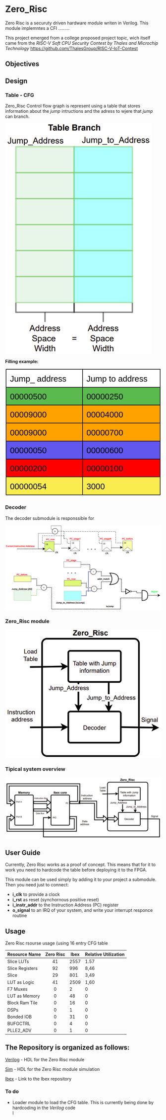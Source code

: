 # Zero_Risc

Zero Risc is a securuty driven hardware module writen in Verilog. This module implemntes a CFI .........

This project emerged from a college proposed project topic, wich itself came from the *RISC-V Soft CPU Security Contest by Thales and Microchip Technology*
https://github.com/ThalesGroup/RISC-V-IoT-Contest

## Objectives


## Design

### Table - CFG
Zero_Risc Control flow graph is represent using a table that stores information about the *jump* intructions and the adress to wjere that *jump* can branch.

![CFG table](pics/table.png  "CFG table")

**Filling example:**

![CFG table_ex](pics/table_example.png)



### Decoder
The decoder submodule is responssible for

![Zero_Risc_decoder](pics/Zero_Risc_decoder.png)

### Zero_Risc module

![Zero_Risc_module](pics/Zero_Risc.png)



### Tipical system overview

![overview](pics/overview.png)



## User Guide

Currently, Zero Risc works as a proof of concept. This means that for it to work you need to hardcode the table before deploying it to the FPGA.

This module can be used simply by adding it to your project a submodule. Then you need just to connect:
  * **i_clk** to provide a clock 
  * **i_rst** as reset (synchornous positive reset)
  * **i_instr_addr**  to the Instruction Address (PC) register
  * **o_signal** to an IRQ of your system, and write your interrupt responce routine

## Usage
Zero Risc rsourse usage (using 16 entry CFG table

| **Resource Name** | **Zero Risc** | **Ibex** | **Relative Utilization**|
| ---- |:---:| ---- | ---- |
| Slice LUTs | 41 | 2557| 1.57|
|Slice Registers| 92| 996| 8,46|
|Slice| 29| 801| 3,49|
|LUT as Logic| 41| 2509| 1,60|
|F7 Muxes| 0| 2| 0|
|LUT as Memory| 0| 48| 0|
|Block Ram Tile| 0| 16| 0|
|DSPs| 0| 1| 0|
|Bonded IOB| 0| 31| 0|
|BUFGCTRL| 0| 4| 0|
|PLLE2_ADV| 0| 1| 0|

## The Repository is organized as follows:

  [Verilog](verilog) - HDL for the Zero Risc module

  [Sim](sim) - HDL for the Zero Risc module simulation

  [Ibex](ibex) - Link to the Ibex repository  


### To do
* Loader module to load the CFG table. This is currently being done by hardcoding in the *Verilog* code  
l
